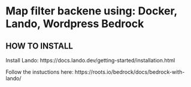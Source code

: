 # Map filter backene using: Docker, Lando, Wordpress Bedrock

<h2>HOW TO INSTALL</h2>
<p>Install Lando: https://docs.lando.dev/getting-started/installation.html</p>
<p>Follow the instuctions here: https://roots.io/bedrock/docs/bedrock-with-lando/</p>
